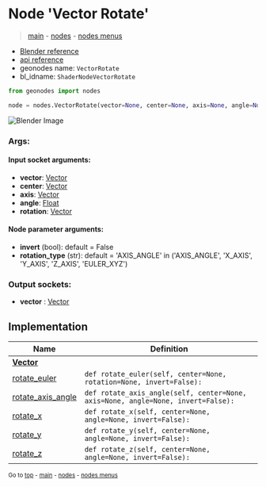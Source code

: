 # Node 'Vector Rotate'

> [main](../structure.md) - [nodes](nodes.md) - [nodes menus](nodes_menus.md)

- [Blender reference](https://docs.blender.org/manual/en/latest/modeling/geometry_nodes/vector/vector_rotate.html)
- [api reference](https://docs.blender.org/api/current/bpy.types.ShaderNodeVectorRotate.html)
- geonodes name: `VectorRotate`
- bl_idname: `ShaderNodeVectorRotate`

```python
from geonodes import nodes

node = nodes.VectorRotate(vector=None, center=None, axis=None, angle=None, rotation=None, invert=False, rotation_type='AXIS_ANGLE')
```

![Blender Image](https://docs.blender.org/manual/en/latest/_images/node-types_ShaderNodeVectorRotate.webp)

### Args:

#### Input socket arguments:

- **vector**: [Vector](Vector.md)
- **center**: [Vector](Vector.md)
- **axis**: [Vector](Vector.md)
- **angle**: [Float](Float.md)
- **rotation**: [Vector](Vector.md)

#### Node parameter arguments:

- **invert** (bool): default = False
- **rotation_type** (str): default = 'AXIS_ANGLE' in ('AXIS_ANGLE', 'X_AXIS', 'Y_AXIS', 'Z_AXIS', 'EULER_XYZ')

### Output sockets:

- **vector** : [Vector](Vector.md)

## Implementation

| Name | Definition |
|------|------------|
| **[Vector](Vector.md)** |
| [rotate_euler](Vector.md#rotate_euler) | `def rotate_euler(self, center=None, rotation=None, invert=False):` |
| [rotate_axis_angle](Vector.md#rotate_axis_angle) | `def rotate_axis_angle(self, center=None, axis=None, angle=None, invert=False):` |
| [rotate_x](Vector.md#rotate_x) | `def rotate_x(self, center=None, angle=None, invert=False):` |
| [rotate_y](Vector.md#rotate_y) | `def rotate_y(self, center=None, angle=None, invert=False):` |
| [rotate_z](Vector.md#rotate_z) | `def rotate_z(self, center=None, angle=None, invert=False):` |

<sub>Go to [top](#node-Vector-Rotate) - [main](../structure.md) - [nodes](nodes.md) - [nodes menus](nodes_menus.md)</sub>

